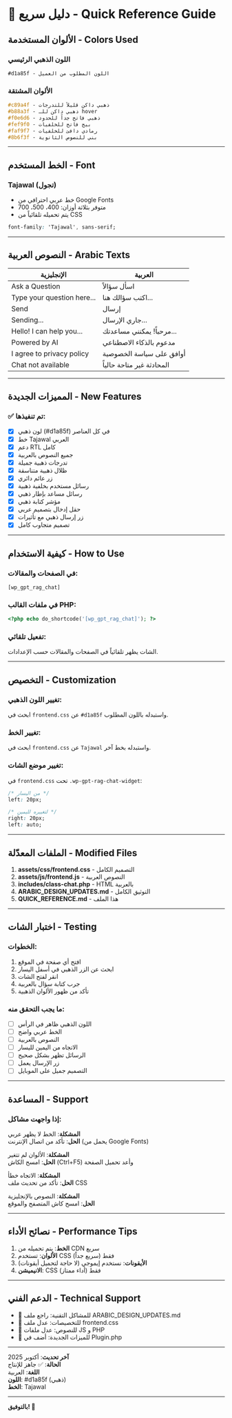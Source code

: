 # 🌟 دليل سريع - Quick Reference Guide

## الألوان المستخدمة - Colors Used

### اللون الذهبي الرئيسي
```
#d1a85f - اللون المطلوب من العميل
```

### الألوان المشتقة
```css
#c89a4f - ذهبي داكن قليلاً للتدرجات
#b88a3f - ذهبي داكن للـ hover
#f0e6d6 - ذهبي فاتح جداً للحدود
#fef9f0 - بيج فاتح للخلفيات
#faf9f7 - رمادي دافئ للخلفيات
#8b6f3f - بني للنصوص الثانوية
```

---

## الخط المستخدم - Font

### Tajawal (تجول)
- خط عربي احترافي من Google Fonts
- متوفر بثلاثة أوزان: 400، 500، 700
- يتم تحميله تلقائياً من CSS

```css
font-family: 'Tajawal', sans-serif;
```

---

## النصوص العربية - Arabic Texts

| الإنجليزية | العربية |
|------------|---------|
| Ask a Question | اسأل سؤالاً |
| Type your question here... | اكتب سؤالك هنا... |
| Send | إرسال |
| Sending... | جاري الإرسال... |
| Hello! I can help you... | مرحباً! يمكنني مساعدتك... |
| Powered by AI | مدعوم بالذكاء الاصطناعي |
| I agree to privacy policy | أوافق على سياسة الخصوصية |
| Chat not available | المحادثة غير متاحة حالياً |

---

## المميزات الجديدة - New Features

### ✅ تم تنفيذها:
- [x] لون ذهبي (#d1a85f) في كل العناصر
- [x] خط Tajawal العربي
- [x] دعم RTL كامل
- [x] جميع النصوص بالعربية
- [x] تدرجات ذهبية جميلة
- [x] ظلال ذهبية متناسقة
- [x] زر عائم دائري
- [x] رسائل مستخدم بخلفية ذهبية
- [x] رسائل مساعد بإطار ذهبي
- [x] مؤشر كتابة ذهبي
- [x] حقل إدخال بتصميم عربي
- [x] زر إرسال ذهبي مع تأثيرات
- [x] تصميم متجاوب كامل

---

## كيفية الاستخدام - How to Use

### في الصفحات والمقالات:
```
[wp_gpt_rag_chat]
```

### في ملفات القالب PHP:
```php
<?php echo do_shortcode('[wp_gpt_rag_chat]'); ?>
```

### تفعيل تلقائي:
الشات يظهر تلقائياً في الصفحات والمقالات حسب الإعدادات.

---

## التخصيص - Customization

### تغيير اللون الذهبي:
ابحث في `frontend.css` عن `#d1a85f` واستبدله باللون المطلوب.

### تغيير الخط:
ابحث في `frontend.css` عن `Tajawal` واستبدله بخط آخر.

### تغيير موضع الشات:
في `frontend.css` تحت `.wp-gpt-rag-chat-widget`:
```css
/* من اليسار */
left: 20px;

/* لتغييره لليمين */
right: 20px;
left: auto;
```

---

## الملفات المعدّلة - Modified Files

1. **assets/css/frontend.css** - التصميم الكامل
2. **assets/js/frontend.js** - النصوص العربية
3. **includes/class-chat.php** - HTML بالعربية
4. **ARABIC_DESIGN_UPDATES.md** - التوثيق الكامل
5. **QUICK_REFERENCE.md** - هذا الملف

---

## اختبار الشات - Testing

### الخطوات:
1. افتح أي صفحة في الموقع
2. ابحث عن الزر الذهبي في أسفل اليسار
3. انقر لفتح الشات
4. جرب كتابة سؤال بالعربية
5. تأكد من ظهور الألوان الذهبية

### ما يجب التحقق منه:
- [ ] اللون الذهبي ظاهر في الرأس
- [ ] الخط عربي واضح
- [ ] النصوص بالعربية
- [ ] الاتجاه من اليمين لليسار
- [ ] الرسائل تظهر بشكل صحيح
- [ ] زر الإرسال يعمل
- [ ] التصميم جميل على الموبايل

---

## المساعدة - Support

### إذا واجهت مشاكل:

**المشكلة**: الخط لا يظهر عربي  
**الحل**: تأكد من اتصال الإنترنت (يحمل من Google Fonts)

**المشكلة**: الألوان لم تتغير  
**الحل**: امسح الكاش (Ctrl+F5) وأعد تحميل الصفحة

**المشكلة**: الاتجاه خطأ  
**الحل**: تأكد من تحديث ملف CSS

**المشكلة**: النصوص بالإنجليزية  
**الحل**: امسح كاش المتصفح والموقع

---

## نصائح الأداء - Performance Tips

1. **الخط**: يتم تحميله من CDN سريع
2. **الألوان**: تستخدم CSS فقط (سريع جداً)
3. **الأيقونات**: نستخدم إيموجي (لا حاجة لتحميل أيقونات)
4. **الانيميشن**: CSS فقط (أداء ممتاز)

---

## الدعم الفني - Technical Support

- 📧 للمشاكل التقنية: راجع ملف ARABIC_DESIGN_UPDATES.md
- 🎨 للتخصيصات: عدل ملف frontend.css
- 📝 للنصوص: عدل ملفات JS و PHP
- 🔧 للميزات الجديدة: أضف في Plugin.php

---

**آخر تحديث**: أكتوبر 2025  
**الحالة**: ✅ جاهز للإنتاج  
**اللغة**: العربية  
**اللون**: #d1a85f (ذهبي)  
**الخط**: Tajawal  

---

**بالتوفيق! 🚀**


